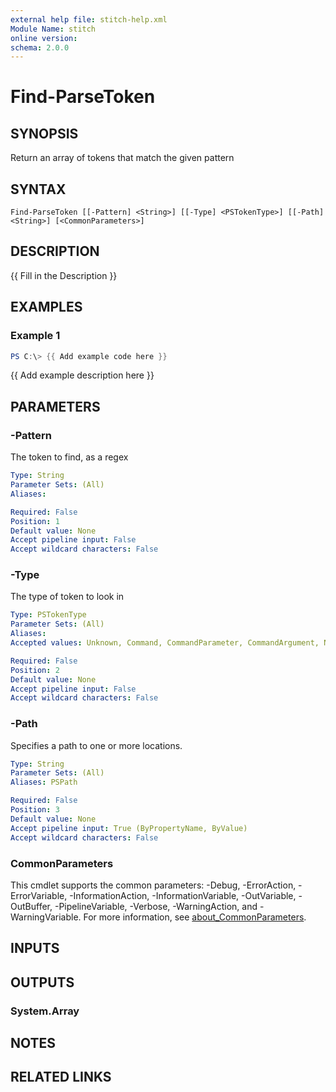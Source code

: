 ```yaml
---
external help file: stitch-help.xml
Module Name: stitch
online version:
schema: 2.0.0
---
```


# Find-ParseToken

## SYNOPSIS
Return an array of tokens that match the given pattern

## SYNTAX

```
Find-ParseToken [[-Pattern] <String>] [[-Type] <PSTokenType>] [[-Path] <String>] [<CommonParameters>]
```

## DESCRIPTION
{{ Fill in the Description }}

## EXAMPLES

### Example 1
```powershell
PS C:\> {{ Add example code here }}
```

{{ Add example description here }}

## PARAMETERS

### -Pattern
The token to find, as a regex

```yaml
Type: String
Parameter Sets: (All)
Aliases:

Required: False
Position: 1
Default value: None
Accept pipeline input: False
Accept wildcard characters: False
```

### -Type
The type of token to look in

```yaml
Type: PSTokenType
Parameter Sets: (All)
Aliases:
Accepted values: Unknown, Command, CommandParameter, CommandArgument, Number, String, Variable, Member, LoopLabel, Attribute, Type, Operator, GroupStart, GroupEnd, Keyword, Comment, StatementSeparator, NewLine, LineContinuation, Position

Required: False
Position: 2
Default value: None
Accept pipeline input: False
Accept wildcard characters: False
```

### -Path
Specifies a path to one or more locations.

```yaml
Type: String
Parameter Sets: (All)
Aliases: PSPath

Required: False
Position: 3
Default value: None
Accept pipeline input: True (ByPropertyName, ByValue)
Accept wildcard characters: False
```

### CommonParameters
This cmdlet supports the common parameters: -Debug, -ErrorAction, -ErrorVariable, -InformationAction, -InformationVariable, -OutVariable, -OutBuffer, -PipelineVariable, -Verbose, -WarningAction, and -WarningVariable. For more information, see [about_CommonParameters](http://go.microsoft.com/fwlink/?LinkID=113216).

## INPUTS

## OUTPUTS

### System.Array
## NOTES

## RELATED LINKS
